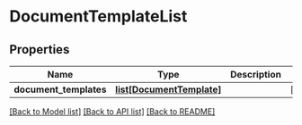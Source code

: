 # DocumentTemplateList

## Properties
Name | Type | Description | Notes
------------ | ------------- | ------------- | -------------
**document_templates** | [**list[DocumentTemplate]**](DocumentTemplate.md) |  | [optional] 

[[Back to Model list]](../README.md#documentation-for-models) [[Back to API list]](../README.md#documentation-for-api-endpoints) [[Back to README]](../README.md)


